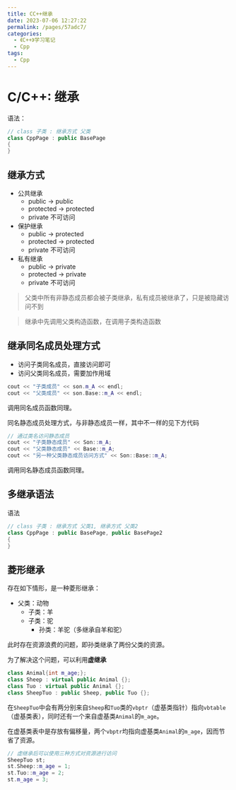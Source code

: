 ```yaml
---
title: CC++继承
date: 2023-07-06 12:27:22
permalink: /pages/57adc7/
categories:
  - 《C++》学习笔记
  - Cpp
tags:
  - Cpp
---
```

# C/C++: 继承

语法：

```cpp
// class 子类 : 继承方式 父类
class CppPage : public BasePage
{
}
```

## 继承方式

+ 公共继承
  + public -> public
  + protected -> protected
  + private 不可访问
+ 保护继承
  + public -> protected
  + protected -> protected
  + private 不可访问
+ 私有继承
  + public -> private
  + protected -> private
  + private 不可访问

>  父类中所有非静态成员都会被子类继承，私有成员被继承了，只是被隐藏访问不到

> 继承中先调用父类构造函数，在调用子类构造函数

## 继承同名成员处理方式

+ 访问子类同名成员，直接访问即可
+ 访问父类同名成员，需要加作用域

```cpp
cout << "子类成员" << son.m_A << endl;
cout << "父类成员" << son.Base::m_A << endl;
```

调用同名成员函数同理。

同名静态成员处理方式，与非静态成员一样，其中不一样的见下方代码

```cpp
// 通过类名访问静态成员
cout << "子类静态成员" << Son::m_A;
cout << "父类静态成员" << Base::m_A;
cout << "另一种父类静态成员访问方式" << Son::Base::m_A;
```

调用同名静态成员函数同理。

## 多继承语法

语法

```cpp
// class 子类 : 继承方式 父类1, 继承方式 父类2
class CppPage : public BasePage, public BasePage2
{
}
```

## 菱形继承

存在如下情形，是一种菱形继承：

+ 父类：动物
  + 子类：羊
  + 子类：驼
    + 孙类：羊驼（多继承自羊和驼）

此时存在资源浪费的问题，即孙类继承了两份父类的资源。

为了解决这个问题，可以利用**虚继承**

```cpp
class Animal{int m_age;};
class Sheep : virtual public Animal {};
class Tuo : virtual public Animal {};
class SheepTuo : public Sheep, public Tuo {};
```

在`SheepTuo`中会有两分别来自`Sheep`和`Tuo`类的`vbptr`（虚基类指针）指向`vbtable`（虚基类表），同时还有一个来自虚基类`Animal`的`m_age`。

在虚基类表中是存放有偏移量，两个`vbptr`均指向虚基类`Animal`的`m_age`，因而节省了资源。

```cpp
// 虚继承后可以使用三种方式对资源进行访问
SheepTuo st;
st.Sheep::m_age = 1;
st.Tuo::m_age = 2;
st.m_age = 3;
```

